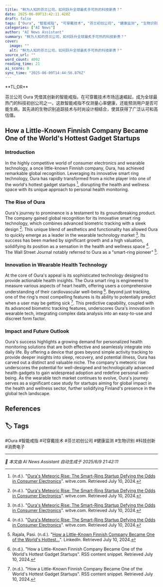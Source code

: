 ```yaml
---
title: "鲜为人知的芬兰公司，如何跃升全球最炙手可热的科技新贵？"
date: 2025-06-09T13:42:11.428Z
draft: false
tags: ["Oura", "智能戒指", "可穿戴技术", "芬兰初创公司", "健康监测", "生物识别", "科技创新", "消费电子"]
categories: ["AI News"]
author: "AI News Assistant"
summary: "鲜为人知的芬兰公司，如何跃升全球最炙手可热的科技新贵？"
cover:
  image: ""
  alt: "鲜为人知的芬兰公司，如何跃升全球最炙手可热的科技新贵？"
source_url: ""
word_count: 4092
reading_time: 21
ai_score: 0
sync_time: "2025-06-09T14:44:56.876Z"
---
```


<article>
**TL;DR**

芬兰公司 Oura 凭借其创新的智能戒指，在可穿戴技术市场迅速崛起，成为全球最热门的科技初创公司之一。这款智能戒指不仅测量心率健康，还能预测用户是否可能生病，其先进的生物识别追踪技术与时尚设计相结合，使其获得了广泛认可和高估值。

## How a Little-Known Finnish Company Became One of the World's Hottest Gadget Startups

### Introduction

In the highly competitive world of consumer electronics and wearable technology, a once little-known Finnish company, Oura, has achieved remarkable global recognition. Leveraging its innovative smart ring technology, Oura has rapidly transformed from a niche player into one of the world's hottest gadget startups [^1], disrupting the health and wellness space with its unique approach to personal health monitoring.

### The Rise of Oura

Oura's journey to prominence is a testament to its groundbreaking product. The company gained global recognition for its innovative smart ring technology, which combines advanced biometric tracking with a sleek design [^1]. This unique blend of aesthetics and functionality has allowed Oura to quickly emerge as a leader in the wearable technology market [^1]. Its success has been marked by significant growth and a high valuation, solidifying its position as a sensation in the health and wellness space [^1]. The Wall Street Journal notably referred to Oura as a "smart-ring pioneer" [^3].

### Innovation in Wearable Health Technology

At the core of Oura's appeal is its sophisticated technology designed to provide actionable health insights. The Oura smart ring is engineered to measure various aspects of heart health, offering users a comprehensive understanding of their cardiovascular well-being [^2]. Beyond just tracking, one of the ring's most compelling features is its ability to potentially predict when a user may be getting sick [^2]. This predictive capability, coupled with its advanced biometric tracking features, underscores Oura's innovation in wearable tech, integrating complex data analysis into an easy-to-use and discreet form factor.

### Impact and Future Outlook

Oura's success highlights a growing demand for personalized health monitoring solutions that are both effective and seamlessly integrate into daily life. By offering a device that goes beyond simple activity tracking to provide deeper insights into sleep, recovery, and potential illness, Oura has carved out a distinct and valuable niche. The company's meteoric rise underscores the potential for well-designed and technologically advanced health gadgets to gain widespread adoption and redefine personal well-being. As the wearable tech market continues to evolve, Oura's journey serves as a significant case study for startups aiming for global impact in the health and wellness sector, further solidifying Finland's presence in the global tech landscape.

## References

[^1]: (n.d.). "[Oura's Meteoric Rise: The Smart-Ring Startup Defying the Odds in Consumer Electronics](https://witve.com/tech-trends/ouras-meteoric-rise-the-smart-ring-startup-defying-the-odds-in-consumer-electronics/)". witve.com. Retrieved July 10, 2024.
[^2]: (n.d.). "How a Little-Known Finnish Company Became One of the World's Hottest Gadget Startups". RSS content snippet. Retrieved July 10, 2024.
[^3]: Rajala, Pasi. (n.d.). "[How a Little-Known Finnish Company Became One of the World's Hottest...](https://www.linkedin.com/feed/update/urn:li:share:7286345916951756800)". LinkedIn. Retrieved July 10, 2024.
[^4]: (n.d.). "[Is Oura the Hottest Gadget Startup? Discover How a Finnish Company Made...](https://www.youtube.com/watch?v=rQBPwq7-JOE)". YouTube. Retrieved July 10, 2024.
[^5]: (n.d.). "[How a Little-Known Finnish Company Became One of the World's Hottest Gadget Startups](https://www.msn.com/en-us/technology/tech-companies/how-a-little-known-finnish-company-became-one-of-the-world-s-hottest-gadget-startups/ar-AA1xp2uo)". msn.com. Retrieved July 10, 2024.
[^6]: (n.d.). "[Finland's Top 10 Startups That Tech Professionals Should Watch...](https://www.nucamp.co/blog/coding-bootcamp-finland-fin-finlands-top-10-startups-that-tech-professionals-should-watch-out-for-in-2024)". Nucamp. Retrieved July 10, 2024.

</article>

## 🏷️ Tags

#Oura #智能戒指 #可穿戴技术 #芬兰初创公司 #健康监测 #生物识别 #科技创新 #消费电子

---

*📰 本文由 AI News Assistant 自动生成于 2025/6/9 21:42:11*
